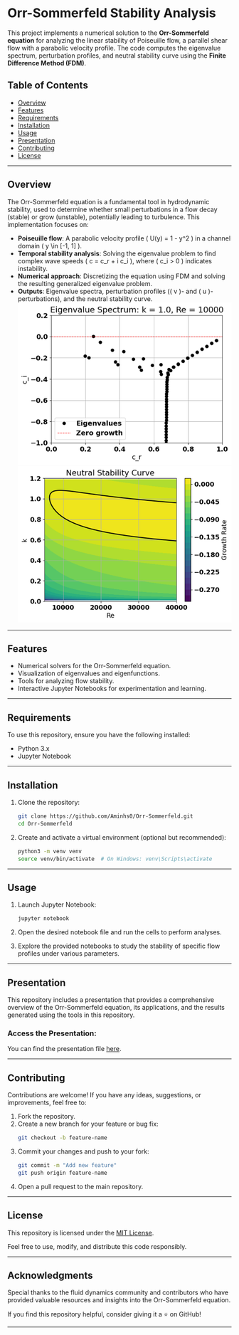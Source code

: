 # Orr-Sommerfeld Stability Analysis

This project implements a numerical solution to the **Orr-Sommerfeld equation** for analyzing the linear stability of Poiseuille flow, a parallel shear flow with a parabolic velocity profile. The code computes the eigenvalue spectrum, perturbation profiles, and neutral stability curve using the **Finite Difference Method (FDM)**.

## Table of Contents

- [Overview](#overview)
- [Features](#features)
- [Requirements](#requirements)
- [Installation](#installation)
- [Usage](#usage)
- [Presentation](#presentation)
- [Contributing](#contributing)
- [License](#license)

---

## Overview

The Orr-Sommerfeld equation is a fundamental tool in hydrodynamic stability, used to determine whether small perturbations in a flow decay (stable) or grow (unstable), potentially leading to turbulence. This implementation focuses on:
- **Poiseuille flow**: A parabolic velocity profile \( U(y) = 1 - y^2 \) in a channel domain \( y \in [-1, 1] \).
- **Temporal stability analysis**: Solving the eigenvalue problem to find complex wave speeds \( c = c_r + i c_i \), where \( c_i > 0 \) indicates instability.
- **Numerical approach**: Discretizing the equation using FDM and solving the resulting generalized eigenvalue problem.
- **Outputs**: Eigenvalue spectra, perturbation profiles (\( v \)- and \( u \)-perturbations), and the neutral stability curve.
![Eigenvalue Spectrum](Figs/Picture2.png)
![Stability Analysis](Figs/Picture1.png)
---

## Features

- Numerical solvers for the Orr-Sommerfeld equation.
- Visualization of eigenvalues and eigenfunctions.
- Tools for analyzing flow stability.
- Interactive Jupyter Notebooks for experimentation and learning.

---

## Requirements

To use this repository, ensure you have the following installed:

- Python 3.x
- Jupyter Notebook

---

## Installation

1. Clone the repository:
   ```bash
   git clone https://github.com/Aminhs0/Orr-Sommerfeld.git
   cd Orr-Sommerfeld
   ```

2. Create and activate a virtual environment (optional but recommended):
   ```bash
   python3 -m venv venv
   source venv/bin/activate  # On Windows: venv\Scripts\activate
   ```

---

## Usage

1. Launch Jupyter Notebook:
   ```bash
   jupyter notebook
   ```

2. Open the desired notebook file and run the cells to perform analyses.

3. Explore the provided notebooks to study the stability of specific flow profiles under various parameters.

---

## Presentation

This repository includes a presentation that provides a comprehensive overview of the Orr-Sommerfeld equation, its applications, and the results generated using the tools in this repository. 

### Access the Presentation:
You can find the presentation file [here](Orr-Sommerfeld.pdf).

---

## Contributing

Contributions are welcome! If you have any ideas, suggestions, or improvements, feel free to:

1. Fork the repository.
2. Create a new branch for your feature or bug fix:
   ```bash
   git checkout -b feature-name
   ```
3. Commit your changes and push to your fork:
   ```bash
   git commit -m "Add new feature"
   git push origin feature-name
   ```
4. Open a pull request to the main repository.

---

## License

This repository is licensed under the [MIT License](LICENSE).

Feel free to use, modify, and distribute this code responsibly.

---

## Acknowledgments

Special thanks to the fluid dynamics community and contributors who have provided valuable resources and insights into the Orr-Sommerfeld equation.

If you find this repository helpful, consider giving it a ⭐ on GitHub!

---
